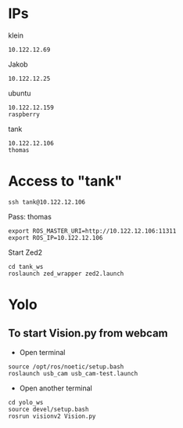 # IPs
klein
```
10.122.12.69
```
Jakob
```
10.122.12.25
```

ubuntu
```
10.122.12.159
raspberry
```
tank
```
10.122.12.106
thomas
```
# Access to "tank"
```
ssh tank@10.122.12.106
```
Pass: thomas
```
export ROS_MASTER_URI=http://10.122.12.106:11311
export ROS_IP=10.122.12.106
```
Start Zed2 
```
cd tank_ws
roslaunch zed_wrapper zed2.launch
```

# Yolo

## To start Vision.py from webcam
- Open terminal
```
source /opt/ros/noetic/setup.bash
roslaunch usb_cam usb_cam-test.launch
```
- Open another terminal
```
cd yolo_ws
source devel/setup.bash
rosrun visionv2 Vision.py
```
